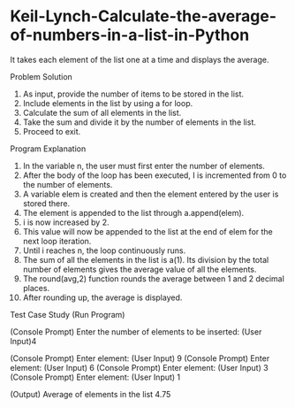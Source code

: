 # Keil-Lynch-Calculate-the-average-of-numbers-in-a-list-in-Python
It takes each element of the list one at a time and displays the average.

Problem Solution

1. As input, provide the number of items to be stored in the list.
2. Include elements in the list by using a for loop.
3. Calculate the sum of all elements in the list.
4. Take the sum and divide it by the number of elements in the list.
5. Proceed to exit.

Program Explanation

1. In the variable n, the user must first enter the number of elements.
2. After the body of the loop has been executed, I is incremented from 0 to the number of elements.
3. A variable elem is created and then the element entered by the user is stored there.
4. The element is appended to the list through a.append(elem).
5. i is now increased by 2.
6. This value will now be appended to the list at the end of elem for the next loop iteration.
7. Until i reaches n, the loop continuously runs.
8. The sum of all the elements in the list is a(1). Its division by the total number of elements gives the average value of all the elements.
9. The round(avg,2) function rounds the average between 1 and 2 decimal places.
10. After rounding up, the average is displayed.

Test Case Study (Run Program)

(Console Prompt) Enter the number of elements to be inserted: (User Input)4

(Console Prompt) Enter element: (User Input) 9
(Console Prompt) Enter element: (User Input) 6
(Console Prompt) Enter element: (User Input) 3
(Console Prompt) Enter element: (User Input) 1

(Output) Average of elements in the list 4.75
